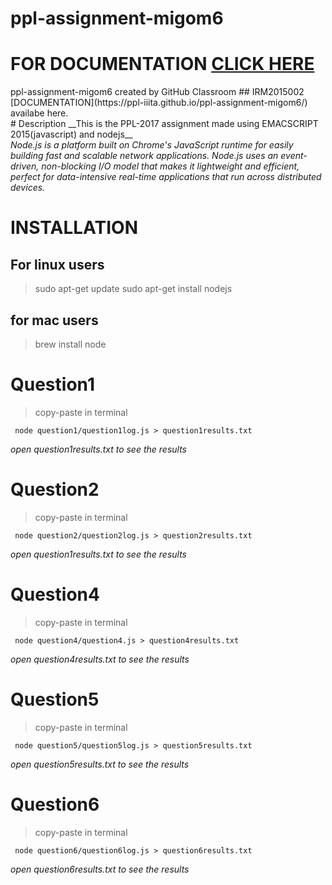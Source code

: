 # ppl-assignment-migom6
<h1>FOR DOCUMENTATION  <a href="https://ppl-iiita.github.io/ppl-assignment-migom6/">CLICK HERE</a> </h1> 
ppl-assignment-migom6 created by GitHub Classroom
## IRM2015002
[DOCUMENTATION](https://ppl-iiita.github.io/ppl-assignment-migom6/) availabe here. <br>
# Description
__This is the PPL-2017 assignment
  made using EMACSCRIPT 2015(javascript)
  and nodejs__ <br>
  <em> Node.js is a platform built on Chrome's JavaScript runtime for easily building fast and scalable network applications. Node.js uses an event-driven, non-blocking I/O model that makes it lightweight and efficient, perfect for data-intensive real-time applications that run across distributed devices.
</em>

# INSTALLATION
## For linux users
> sudo apt-get update
> sudo apt-get install nodejs

## for mac users
> brew install node

# Question1
> copy-paste in terminal
<pre><code> node question1/question1log.js > question1results.txt
</code></pre>
_open *question1results.txt* to see the results_

# Question2
> copy-paste in terminal
<pre><code> node question2/question2log.js > question2results.txt
</code></pre>
_open *question1results.txt* to see the results_

# Question4
> copy-paste in terminal
<pre><code> node question4/question4.js > question4results.txt
</code></pre>
_open *question4results.txt* to see the results_

# Question5
> copy-paste in terminal
<pre><code> node question5/question5log.js > question5results.txt
</code></pre>
_open *question5results.txt* to see the results_

# Question6
> copy-paste in terminal
<pre><code> node question6/question6log.js > question6results.txt
</code></pre>
_open *question6results.txt* to see the results_
